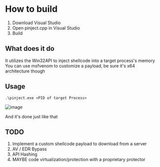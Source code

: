 # How to build
1. Download Visual Studio
2. Open pinject.cpp in Visual Studio 
3. Build 
## What does it do
It utilizes the Win32API to inject shellcode into a target process's memory You can use msfvenom to customize a payload, be sure it's x64 architecture though
## Usage
```
.\pinject.exe <PID of target Process>
```
![image](https://github.com/user-attachments/assets/3a9dc57d-8592-472d-8b38-dcd5a03942c9)

And it's done just like that 
## TODO 
1. Implement a custom shellcode payload to download from a server
2. AV / EDR Bypass
3. API Hashing 
4. MAYBE code virtualization/protection with a proprietary protector
